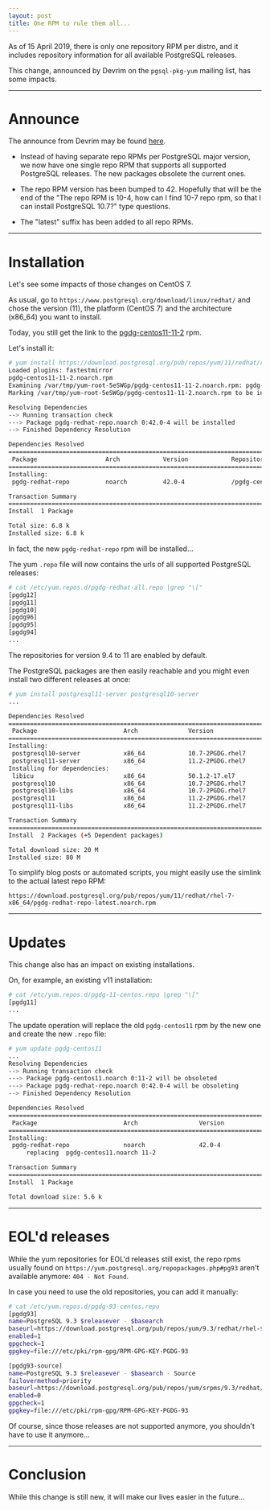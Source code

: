 ```yaml
---
layout: post
title: One RPM to rule them all...
---
```


As of 15 April 2019, there is only one repository RPM per distro, and it 
includes repository information for all available PostgreSQL releases. 

This change, announced by Devrim on the `pgsql-pkg-yum` mailing list, has some 
impacts.

<!--MORE-->

-----

# [](#announce)Announce

The announce from Devrim may be found [here](https://www.postgresql.org/message-id/flat/6f1e601300d575195d4f0d8a066ef4abf4c90c99.camel%40gunduz.org).

  * Instead of having separate repo RPMs per PostgreSQL major version, we now
have one single repo RPM that supports all supported PostgreSQL releases. 
The new packages obsolete the current ones.

  * The repo RPM version has been bumped to 42. Hopefully that
will be the end of the "The repo RPM is 10-4, how can I find 10-7 repo rpm, so
that I can install PostgreSQL 10.7?" type questions.

  * The "latest" suffix has been added to all repo RPMs.

-----

# [](#installation)Installation

Let's see some impacts of those changes on CentOS 7.

As usual, go to `https://www.postgresql.org/download/linux/redhat/` and chose 
the version (11), the platform (CentOS 7) and the architecture (x86_64) you 
want to install.

Today, you still get the link to the [pgdg-centos11-11-2](https://download.postgresql.org/pub/repos/yum/11/redhat/rhel-7-x86_64/pgdg-centos11-11-2.noarch.rpm) rpm.

Let's install it:

```bash
# yum install https://download.postgresql.org/pub/repos/yum/11/redhat/rhel-7-x86_64/pgdg-centos11-11-2.noarch.rpm
Loaded plugins: fastestmirror
pgdg-centos11-11-2.noarch.rpm
Examining /var/tmp/yum-root-5eSWGp/pgdg-centos11-11-2.noarch.rpm: pgdg-redhat-repo-42.0-4.noarch
Marking /var/tmp/yum-root-5eSWGp/pgdg-centos11-11-2.noarch.rpm to be installed

Resolving Dependencies
--> Running transaction check
---> Package pgdg-redhat-repo.noarch 0:42.0-4 will be installed
--> Finished Dependency Resolution

Dependencies Resolved
========================================================================================================
 Package                   Arch            Version            Repository                           Size
========================================================================================================
Installing:
 pgdg-redhat-repo          noarch          42.0-4             /pgdg-centos11-11-2.noarch          6.8 k

Transaction Summary
========================================================================================================
Install  1 Package

Total size: 6.8 k
Installed size: 6.8 k
```

In fact, the new `pgdg-redhat-repo` rpm will be installed...

The yum `.repo` file will now contains the urls of all supported PostgreSQL 
releases:

```bash
# cat /etc/yum.repos.d/pgdg-redhat-all.repo |grep "\["
[pgdg12]
[pgdg11]
[pgdg10]
[pgdg96]
[pgdg95]
[pgdg94]
...
```

The repositories for version 9.4 to 11 are enabled by default.

The PostgreSQL packages are then easily reachable and you might even install 
two different releases at once:

```bash
# yum install postgresql11-server postgresql10-server
...

Dependencies Resolved
========================================================================================================
 Package                        Arch              Version                       Repository         Size
========================================================================================================
Installing:
 postgresql10-server            x86_64            10.7-2PGDG.rhel7              pgdg10            4.5 M
 postgresql11-server            x86_64            11.2-2PGDG.rhel7              pgdg11            4.7 M
Installing for dependencies:
 libicu                         x86_64            50.1.2-17.el7                 base              6.9 M
 postgresql10                   x86_64            10.7-2PGDG.rhel7              pgdg10            1.6 M
 postgresql10-libs              x86_64            10.7-2PGDG.rhel7              pgdg10            355 k
 postgresql11                   x86_64            11.2-2PGDG.rhel7              pgdg11            1.6 M
 postgresql11-libs              x86_64            11.2-2PGDG.rhel7              pgdg11            360 k

Transaction Summary
========================================================================================================
Install  2 Packages (+5 Dependent packages)

Total download size: 20 M
Installed size: 80 M
```

To simplify blog posts or automated scripts, you might easily use the simlink 
to the actual latest repo RPM:

```
https://download.postgresql.org/pub/repos/yum/11/redhat/rhel-7-x86_64/pgdg-redhat-repo-latest.noarch.rpm
```

-----

# [](#updates)Updates

This change also has an impact on existing installations. 

On, for example, an existing v11 installation:

```bash
# cat /etc/yum.repos.d/pgdg-11-centos.repo |grep "\["
[pgdg11]
...
```

The update operation will replace the old `pgdg-centos11` rpm by the new one 
and create the new `.repo` file:

```bash
# yum update pgdg-centos11
...
Resolving Dependencies
--> Running transaction check
---> Package pgdg-centos11.noarch 0:11-2 will be obsoleted
---> Package pgdg-redhat-repo.noarch 0:42.0-4 will be obsoleting
--> Finished Dependency Resolution

Dependencies Resolved
========================================================================================================
 Package                        Arch                 Version                 Repository            Size
========================================================================================================
Installing:
 pgdg-redhat-repo               noarch               42.0-4                  pgdg11               5.6 k
     replacing  pgdg-centos11.noarch 11-2

Transaction Summary
========================================================================================================
Install  1 Package

Total download size: 5.6 k
```

-----

# [](#eol)EOL'd releases

While the yum repositories for EOL'd releases still exist, the repo rpms 
usually found on `https://yum.postgresql.org/repopackages.php#pg93` aren't 
available anymore: `404 - Not Found`.

In case you need to use the old repositories, you can add it manually:

```bash
# cat /etc/yum.repos.d/pgdg-93-centos.repo 
[pgdg93]
name=PostgreSQL 9.3 $releasever - $basearch
baseurl=https://download.postgresql.org/pub/repos/yum/9.3/redhat/rhel-$releasever-$basearch
enabled=1
gpgcheck=1
gpgkey=file:///etc/pki/rpm-gpg/RPM-GPG-KEY-PGDG-93

[pgdg93-source]
name=PostgreSQL 9.3 $releasever - $basearch - Source
failovermethod=priority
baseurl=https://download.postgresql.org/pub/repos/yum/srpms/9.3/redhat/rhel-$releasever-$basearch
enabled=0
gpgcheck=1
gpgkey=file:///etc/pki/rpm-gpg/RPM-GPG-KEY-PGDG-93
```

Of course, since those releases are not supported anymore, you shouldn't have 
to use it anymore...

-----

# [](#conclusion)Conclusion

While this change is still new, it will make our lives easier in the future...
